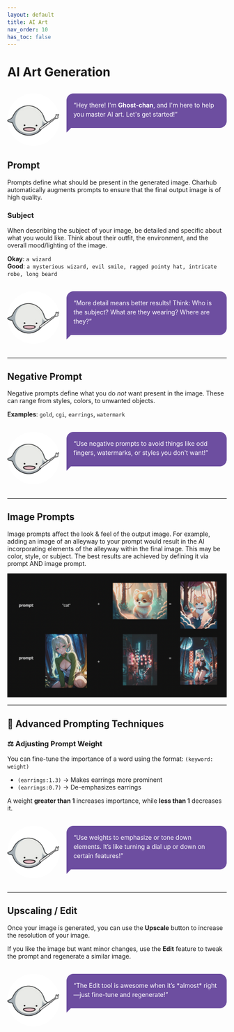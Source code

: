 ```yaml
---
layout: default
title: AI Art
nav_order: 10
has_toc: false
---
```


<style>
  .tutor-bubble {
    display: flex;
    align-items: flex-start;
    gap: 1rem;
    margin: 2rem 0;
    opacity: 0;
    transform: translateX(-30px);
    animation: slideFadeIn 0.6s ease-out forwards;
  }

  .tutor-bubble:nth-of-type(1) { animation-delay: 0s; }
  .tutor-bubble:nth-of-type(2) { animation-delay: 0.2s; }
  .tutor-bubble:nth-of-type(3) { animation-delay: 0.4s; }
  .tutor-bubble:nth-of-type(4) { animation-delay: 0.6s; }
  .tutor-bubble:nth-of-type(5) { animation-delay: 0.8s; }

  .tutor-bubble img {
    width: 120px;
    border-radius: 50%;
    flex-shrink: 0;
  }

  .assistant-bubble {
    background-color: #6d4ea0;
    color: #ffffff;
    border-radius: 1rem;
    border-bottom-left-radius: 0;
    position: relative;
    padding: 1rem;
    max-width: 700px;
    line-height: 1.5;
    font-style: normal;
  }

  .assistant-bubble::after {
    content: '';
    position: absolute;
    left: 0;
    bottom: -10px;
    width: 20px;
    height: 20px;
    background-color: #6d4ea0;
    clip-path: polygon(0 0, 100% 0, 0 100%);
  }

  .typed-text {
    display: inline-block;
    white-space: pre-wrap;
    overflow: hidden;
    animation: typing 1s steps(40, end) forwards;
  }

  .tutor-bubble:nth-of-type(1) .typed-text { animation-delay: 0.2s; }
  .tutor-bubble:nth-of-type(2) .typed-text { animation-delay: 0.4s; }
  .tutor-bubble:nth-of-type(3) .typed-text { animation-delay: 0.6s; }
  .tutor-bubble:nth-of-type(4) .typed-text { animation-delay: 0.8s; }
  .tutor-bubble:nth-of-type(5) .typed-text { animation-delay: 1s; }

  @keyframes slideFadeIn {
    to {
      opacity: 1;
      transform: translateX(0);
    }
  }

  @keyframes typing {
    from { width: 0; }
    to { width: 100%; }
  }
</style>

# AI Art Generation

<div class="tutor-bubble">
  <img src="/assets/ghostchan.png" alt="Ghost-chan">
  <div class="assistant-bubble">
    <span class="typed-text">“Hey there! I'm <strong>Ghost-chan</strong>, and I'm here to help you master AI art. Let's get started!”</span>
  </div>
</div>

## Prompt

Prompts define what should be present in the generated image. Charhub automatically augments prompts to ensure that the final output image is of high quality.

### Subject

When describing the subject of your image, be detailed and specific about what you would like. Think about their outfit, the environment, and the overall mood/lighting of the image.

**Okay**: `a wizard`  
**Good**: `a mysterious wizard, evil smile, ragged pointy hat, intricate robe, long beard`

<div class="tutor-bubble">
  <img src="/assets/ghostchan.png" alt="Ghost-chan">
  <div class="assistant-bubble">
    <span class="typed-text">“More detail means better results! Think: Who is the subject? What are they wearing? Where are they?”</span>
  </div>
</div>

---

## Negative Prompt

Negative prompts define what you do *not* want present in the image. These can range from styles, colors, to unwanted objects.

**Examples**: `gold`, `cgi`, `earrings`, `watermark`

<div class="tutor-bubble">
  <img src="/assets/ghostchan.png" alt="Ghost-chan">
  <div class="assistant-bubble">
    <span class="typed-text">“Use negative prompts to avoid things like odd fingers, watermarks, or styles you don't want!”</span>
  </div>
</div>

---

## Image Prompts

Image prompts affect the look & feel of the output image. For example, adding an image of an alleyway to your prompt would result in the AI incorporating elements of the alleyway within the final image. This may be color, style, or subject. The best results are achieved by defining it via prompt AND image prompt.

![image_prompts](/assets/tutorial.png)

---

## 🎨 Advanced Prompting Techniques

### ⚖️ Adjusting Prompt Weight

You can fine-tune the importance of a word using the format: `(keyword: weight)`

- `(earrings:1.3)` → Makes earrings more prominent  
- `(earrings:0.7)` → De-emphasizes earrings  

A weight **greater than 1** increases importance, while **less than 1** decreases it.

<div class="tutor-bubble">
  <img src="/assets/ghostchan.png" alt="Ghost-chan">
  <div class="assistant-bubble">
    <span class="typed-text">“Use weights to emphasize or tone down elements. It’s like turning a dial up or down on certain features!”</span>
  </div>
</div>

---

## Upscaling / Edit

Once your image is generated, you can use the **Upscale** button to increase the resolution of your image.

If you like the image but want minor changes, use the **Edit** feature to tweak the prompt and regenerate a similar image.

<div class="tutor-bubble">
  <img src="/assets/ghostchan.png" alt="Ghost-chan">
  <div class="assistant-bubble">
    <span class="typed-text">“The Edit tool is awesome when it’s *almost* right—just fine-tune and regenerate!”</span>
  </div>
</div>

